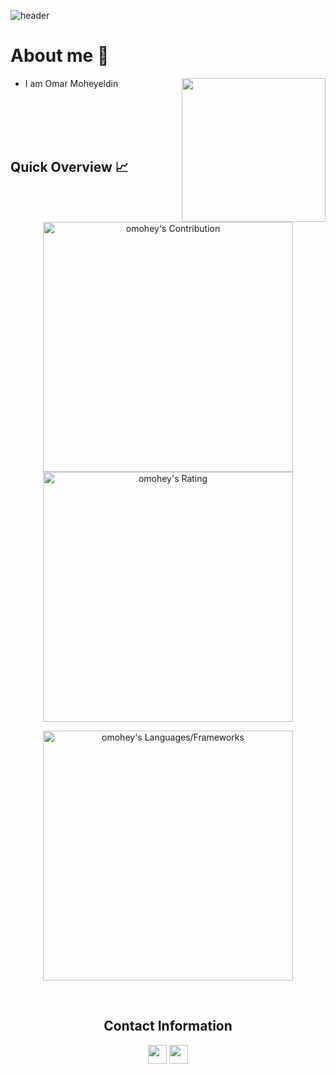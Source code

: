 ![header](https://capsule-render.vercel.app/api?type=waving&color=gradient&height=280&section=header&text=Hi%20there%20%F0%9F%91%8B&fontSize=90)

<h1> About me 📌</h1>
<img align='right' src="https://media.giphy.com/media/M9gbBd9nbDrOTu1Mqx/giphy.gif" width="230">

- I am Omar Moheyeldin
<!-- - I am enthusiastic about Game Development and Game Engine Architecture. -->
<!-- - I worked for several semesters as a Teacher Assistant in The American University in Cairo (AUC) -->
<!-- I am currently focusing on learning about different Graphics APIs such as OpenGL as well as learning to use Game Engines such as Unity3D and Unreal Engine.-->


<br />
<br />
<br />
<br />



<h2 align="left">Quick Overview 📈</h2>
<p align = "center">
  <img src = "https://github-readme-stats.vercel.app/api?username=omohey&count_private=true&theme=dracula&hide_border=true" alt = "omohey's Contribution" width = 400 >
  <img src = "https://github-readme-streak-stats.herokuapp.com?user=omohey&count_private=true&theme=dracula&hide_border=true" alt = "omohey's Rating" width = 400 >

</p>

<p align = "center">

 <img src = "https://github-readme-stats.vercel.app/api/top-langs?username=omohey&show_icons=true&count_private=true&locale=en&layout=compact&langs_count=10&hide_border=true&bg_color=282A36&title_color=DD6387&text_color=fff&icon_color=fff" alt = "omohey's Languages/Frameworks" width = 400 />
</p>

<br />
<p align = "center">

</p>
<h2 align="center">Contact Information</h2>
<p align="center">
  <a href = "mailto:omarmohey@aucegypt.edu"><img src = "https://img.shields.io/badge/Gmail-D14836?style=for-the-badge&logo=gmail&logoColor=white" height = 30></a>
  <a href = "https://www.linkedin.com/in/omar-mohey/"><img src = "https://img.shields.io/badge/LinkedIn-0077B5?style=for-the-badge&logo=linkedin&logoColor=white"     height = 30></a>
 
</p>
